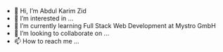 - 👋 Hi, I’m Abdul Karim Zid
- 👀 I’m interested in ...
- 🌱 I’m currently learning Full Stack Web Development at Mystro GmbH
- 💞️ I’m looking to collaborate on ...
- 📫 How to reach me ...

<!---
Zid95/Zid95 is a ✨ special ✨ repository because its `README.md` (this file) appears on your GitHub profile.
You can click the Preview link to take a look at your changes.
--->
